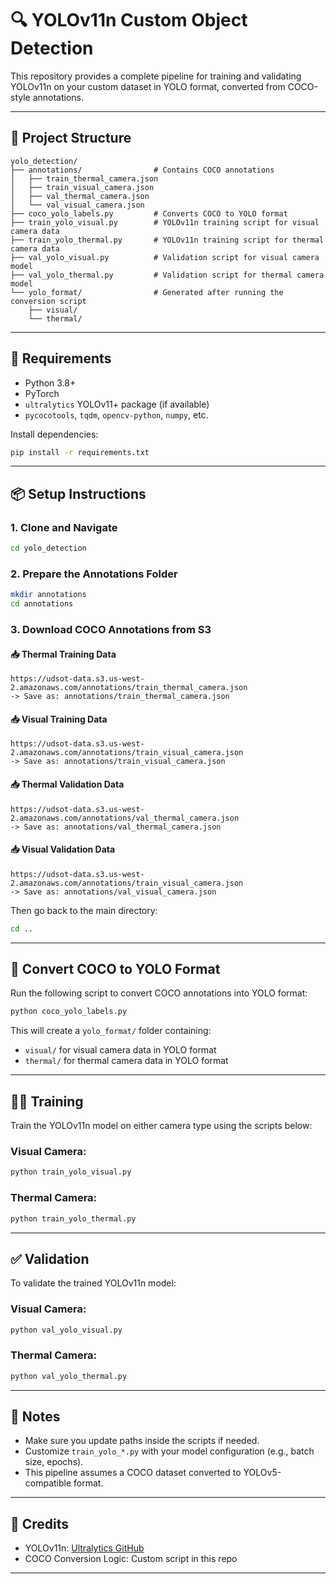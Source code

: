 # 🔍 YOLOv11n Custom Object Detection

This repository provides a complete pipeline for training and validating YOLOv11n on your custom dataset in YOLO format, converted from COCO-style annotations.

---

## 📁 Project Structure

```
yolo_detection/
├── annotations/                # Contains COCO annotations
│   ├── train_thermal_camera.json
│   ├── train_visual_camera.json
│   ├── val_thermal_camera.json
│   └── val_visual_camera.json
├── coco_yolo_labels.py         # Converts COCO to YOLO format
├── train_yolo_visual.py        # YOLOv11n training script for visual camera data
├── train_yolo_thermal.py       # YOLOv11n training script for thermal camera data
├── val_yolo_visual.py          # Validation script for visual camera model
├── val_yolo_thermal.py         # Validation script for thermal camera model
└── yolo_format/                # Generated after running the conversion script
    ├── visual/
    └── thermal/
```

---

## 🧰 Requirements

- Python 3.8+
- PyTorch
- `ultralytics` YOLOv11+ package (if available)
- `pycocotools`, `tqdm`, `opencv-python`, `numpy`, etc.

Install dependencies:
```bash
pip install -r requirements.txt
```

---

## 📦 Setup Instructions

### 1. Clone and Navigate

```bash
cd yolo_detection
```

### 2. Prepare the Annotations Folder

```bash
mkdir annotations
cd annotations
```

### 3. Download COCO Annotations from S3

#### 📥 Thermal Training Data
```
https://udsot-data.s3.us-west-2.amazonaws.com/annotations/train_thermal_camera.json
-> Save as: annotations/train_thermal_camera.json
```

#### 📥 Visual Training Data
```
https://udsot-data.s3.us-west-2.amazonaws.com/annotations/train_visual_camera.json
-> Save as: annotations/train_visual_camera.json
```

#### 📥 Thermal Validation Data
```
https://udsot-data.s3.us-west-2.amazonaws.com/annotations/val_thermal_camera.json
-> Save as: annotations/val_thermal_camera.json
```

#### 📥 Visual Validation Data
```
https://udsot-data.s3.us-west-2.amazonaws.com/annotations/train_visual_camera.json
-> Save as: annotations/val_visual_camera.json
```

Then go back to the main directory:

```bash
cd ..
```

---

## 🔁 Convert COCO to YOLO Format

Run the following script to convert COCO annotations into YOLO format:

```bash
python coco_yolo_labels.py
```

This will create a `yolo_format/` folder containing:
- `visual/` for visual camera data in YOLO format
- `thermal/` for thermal camera data in YOLO format

---

## 🏋️‍♂️ Training

Train the YOLOv11n model on either camera type using the scripts below:

### Visual Camera:

```bash
python train_yolo_visual.py
```

### Thermal Camera:

```bash
python train_yolo_thermal.py
```

---

## ✅ Validation

To validate the trained YOLOv11n model:

### Visual Camera:

```bash
python val_yolo_visual.py
```

### Thermal Camera:

```bash
python val_yolo_thermal.py
```

---

## 📌 Notes

- Make sure you update paths inside the scripts if needed.
- Customize `train_yolo_*.py` with your model configuration (e.g., batch size, epochs).
- This pipeline assumes a COCO dataset converted to YOLOv5-compatible format.

---

## 🧠 Credits

- YOLOv11n: [Ultralytics GitHub](https://github.com/ultralytics/ultralytics)
- COCO Conversion Logic: Custom script in this repo

---
